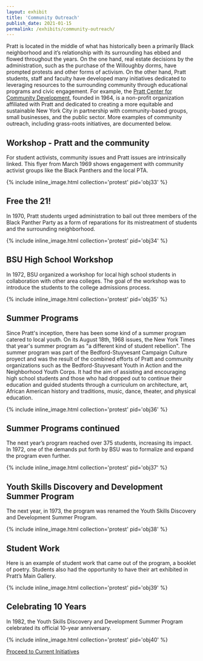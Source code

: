 ```yaml
---
layout: exhibit
title: 'Community Outreach'
publish_date: 2021-01-15
permalink: /exhibits/community-outreach/
---
```


Pratt is located in the middle of what has historically been a primarily Black neighborhood and it’s relationship with its surrounding has ebbed and flowed throughout the years. On the one hand, real estate decisions by the administration, such as the purchase of the Willoughby dorms, have prompted protests and other forms of activism. On the other hand, Pratt students, staff and faculty have developed many initiatives dedicated to leveraging resources to the surrounding community through educational programs and civic engagement. For example, the [Pratt Center for Community Development](https://prattcenter.net/), founded in 1964, is a non-profit organization affiliated with Pratt and dedicated to creating a more equitable and  sustainable New York City in partnership with community-based groups, small businesses, and the public sector. More examples of community outreach, including grass-roots initiatives, are documented below.

## Workshop - Pratt and the community

For student activists, community issues and Pratt issues are intrinsically linked. This flyer from March 1969 shows engagement with community activist groups like the Black Panthers and the local PTA.

{% include inline_image.html collection='protest' pid='obj33' %}

## Free the 21!

In 1970, Pratt students urged administration to bail out three members of the Black Panther Party as a form of reparations for its mistreatment of students and the surrounding neighborhood.

{% include inline_image.html collection='protest' pid='obj34' %}

## BSU High School Workshop

In 1972, BSU organized a workshop for local high school students in collaboration with other area colleges. The goal of the workshop was to introduce the students to the college admissions process.

{% include inline_image.html collection='protest' pid='obj35' %}

## Summer Programs

Since Pratt's inception, there has been some kind of a summer program catered to local youth. On its August 18th, 1968 issues, the New York Times that year's summer program as "a different kind of student rebellion". The summer program was part of the Bedford-Stuyvesant Campaign Culture proyect and was the result of the combined efforts of Pratt and community organizations such as the Bedford-Stuyvesant Youth in Action and the Neighborhood Youth Corps. It had the aim of assisting and encouraging high school students and those who had dropped out to continue their education and guided students through a curriculum on architecture, art, African American history and traditions, music, dance, theater, and physical education.

{% include inline_image.html collection='protest' pid='obj36' %}

## Summer Programs continued

 The next year’s program reached over 375 students, increasing its impact. In 1972, one of the demands put forth by BSU was to formalize and expand the program even further.

 {% include inline_image.html collection='protest' pid='obj37' %}

## Youth Skills Discovery and Development Summer Program

The next year, in 1973, the program was renamed the Youth Skills Discovery and Development Summer Program.

 {% include inline_image.html collection='protest' pid='obj38' %}

## Student Work

Here is an example of student work that came out of the program, a booklet of poetry. Students also had the opportunity to have their art exhibited in Pratt’s Main Gallery.

{% include inline_image.html collection='protest' pid='obj39' %}

## Celebrating 10 Years

In 1982, the Youth Skills Discovery and Development Summer Program celebrated its official 10-year anniversary.

{% include inline_image.html collection='protest' pid='obj40' %}

<a class="next-exhibit" href="../current-initiatives">Proceed to Current Initiatives<img src="../../assets/openseadragon/images/next_hover.png" alt=""></a>
